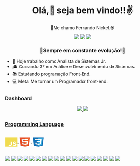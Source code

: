 
<h1 align="center">Olá,👋 seja bem vindo!!✌</h1>
<p align="center">🚀Me chamo Fernando Nickel.😎</p>

<div align="center">
    <a href="https://discord.gg/373627370525163521" target="_blank"><img src="https://img.shields.io/badge/Discord-7289DA?style=for-the-badge&logo=discord&logoColor=white" target="_blank"></a> 
    <a href="https://www.facebook.com/fernandonickel.nickel.1/"><img src="https://img.shields.io/badge/Facebook-1877F2?style=for-the-badge&logo=facebook&logoColor=white"></a>
    <a href="https://www.instagram.com/fe_nickel" target="_blank"><img src="https://img.shields.io/badge/-Instagram-%23E4405F?style=for-the-  badge&logo=instagram&logoColor=white" target="_blank"></a>
</div>
<h3 align="center"> 🚧Sempre em constante evolução!🚧</h3>

- 🔭 Hoje trabalho como Analista de Sistemas Jr.
- 🎓 Cursando 3º em Análise e Desenvolvimento de Sistemas.
- 📚 Estudando programação Front-End.
- 💻 Meta: Me tornar um Programador front-end.

##
### Dashboard
<div align="center">
  <a href="https://github.com/Fernando-Nickel">
  <img height="160em" src="https://github-readme-stats.vercel.app/api?username=fernando-nickel&show_icons=true&theme=omni&include_all_commits=true&count_private=true"/>
  <img height="140em" src="https://github-readme-stats.vercel.app/api/top-langs/?username=fernando-nickel&layout=compact&langs_count=7&theme=omni"/>
</div> 

##
### Programming Language
<div style="display: inline_block"><br>
    <img align="center" alt="Rafa-Js" height="30" width="40" src="https://raw.githubusercontent.com/devicons/devicon/master/icons/javascript/javascript-plain.svg">
    <img align="center" alt="Rafa-HTML" height="30" width="40" src="https://raw.githubusercontent.com/devicons/devicon/master/icons/html5/html5-original.svg">
    <img align="center" alt="Rafa-CSS" height="30" width="40" src="https://raw.githubusercontent.com/devicons/devicon/master/icons/css3/css3-original.svg">
</div>

##
<div> 
    <img src="https://img.shields.io/badge/Udemy-EC5252?style=for-the-badge&logo=Udemy&logoColor=white"></a>
    <img src="https://img.shields.io/badge/VSCode-0078D4?style=for-the-badge&logo=visual%20studio%20code&logoColor=white"></a>
    <img src="https://img.shields.io/badge/Windows-0078D6?style=for-the-badge&logo=windows&logoColor=white"></a>
    <img src="https://img.shields.io/badge/Microsoft-666666?style=for-the-badge&logo=microsoft&logoColor=white"></a>
    <img src="https://img.shields.io/badge/Ubuntu-E95420?style=for-the-badge&logo=ubuntu&logoColor=white"></a>
    <img src="https://img.shields.io/badge/Kali_Linux-557C94?style=for-the-badge&logo=kali-linux&logoColor=white"></a>
     <img src="https://img.shields.io/badge/GIT-E44C30?style=for-the-badge&logo=git&logoColor=white"></a>
    <img src="https://img.shields.io/badge/GitHub-100000?style=for-the-badge&logo=github&logoColor=white"></a>
    <img src="https://img.shields.io/badge/GitLab-330F63?style=for-the-badge&logo=gitlab&logoColor=white"></a>
    <a href="https://pt.stackoverflow.com/users/290775/fernando-nickel target="_blank"><img src="https://img.shields.io/badge/Stack_Overflow-FE7A16?style=for-the-          badge&logo=stack-overflow&logoColor=white"></a>
    <img src="https://img.shields.io/badge/Google_Play-414141?style=for-the-badge&logo=google-play&logoColor=white"></a>
    <img src="https://img.shields.io/badge/Spotify-1ED760?&style=for-the-badge&logo=spotify&logoColor=white"></a>
    <img src="https://img.shields.io/badge/YouTube-FF0000?style=for-the-badge&logo=youtube&logoColor=white"></a>
    <img src="https://img.shields.io/badge/Steam-000000?style=for-the-badge&logo=steam&logoColor=whit"></a>
    <img src="https://img.shields.io/badge/Battle.net-000?style=for-the-badge&logo=battle.net&logoColor=148EFF"></a>
    <img src="https://img.shields.io/badge/Twitch-9146FF?style=for-the-badge&logo=twitch&logoColor=white"></a>
    <a href="https://www.linkedin.com/in/fernando-nickel" target="_blank"><img src="https://img.shields.io/badge/-LinkedIn-%230077B5?style=for-the-badge&logo=linkedin&logoColor=white" target="_blank"></a>
    <img src="https://img.shields.io/github/followers/{fernando-nickel}.svg?style=social&label=Follow&maxAge=2592000"></a>
    <img src="https://hits.seeyoufarm.com/api/count/incr/badge.svg?url=https%3A%2F%2Fgithub.com%2F{fernando-nickel}1212%2Fhit-counter"></a>
</div>

